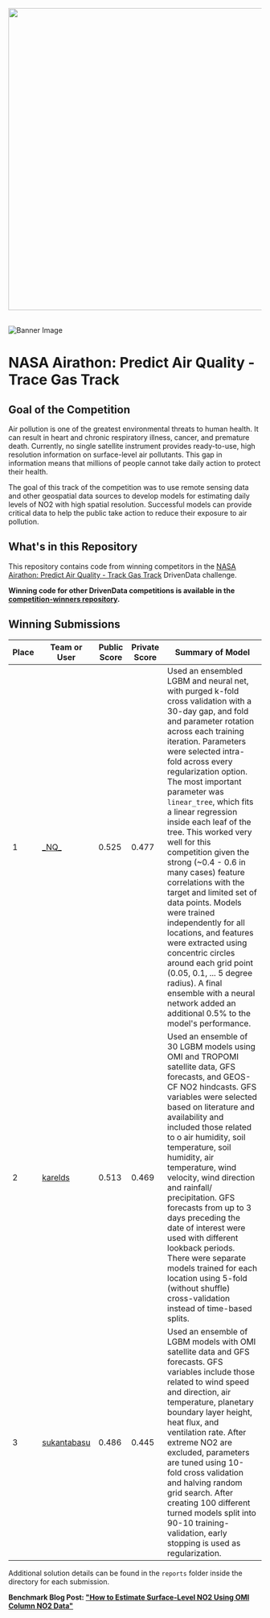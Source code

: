 [<img src='https://s3.amazonaws.com/drivendata-public-assets/logo-white-blue.png' width='600'>](https://www.drivendata.org/)
<br><br>

![Banner Image](https://drivendata-public-assets.s3.amazonaws.com/nasa-aq-banner-web.jpg)

# NASA Airathon: Predict Air Quality - Trace Gas Track

## Goal of the Competition
Air pollution is one of the greatest environmental threats to human health. It can result in heart and chronic respiratory illness, cancer, and premature death. Currently, no single satellite instrument provides ready-to-use, high resolution information on surface-level air pollutants. This gap in information means that millions of people cannot take daily action to protect their health.

The goal of this track of the competition was to use remote sensing data and other geospatial data sources to develop models for estimating daily levels of NO2 with high spatial resolution. Successful models can provide critical data to help the public take action to reduce their exposure to air pollution.

## What's in this Repository

This repository contains code from winning competitors in the [NASA Airathon: Predict Air Quality - Track Gas Track](https://www.drivendata.org/competitions/91/competition-air-quality-no2/) DrivenData challenge.

**Winning code for other DrivenData competitions is available in the [competition-winners repository](https://github.com/drivendataorg/competition-winners).**

## Winning Submissions

Place |Team or User | Public Score | Private Score | Summary of Model
--- | --- | ---   | ---   | ---
1   | [\_NQ\_](https://www.drivendata.org/users/_NQ_/) | 0.525 | 0.477 | Used an ensembled LGBM and neural net, with purged k-fold cross validation with a 30-day gap, and fold and parameter rotation across each training iteration. Parameters were selected intra-fold across every regularization option. The most important parameter was `linear_tree`, which fits a linear regression inside each leaf of the tree. This worked very well for this competition given the strong (~0.4 - 0.6 in many cases) feature correlations with the target and limited set of data points. Models were trained independently for all locations, and features were extracted using concentric circles around each grid point (0.05, 0.1, ... 5 degree radius). A final ensemble with a neural network added an additional 0.5% to the model's performance.
2   | [karelds](https://www.drivendata.org/users/karelds/) | 0.513 | 0.469 | Used an ensemble of 30 LGBM models using OMI and TROPOMI satellite data, GFS forecasts, and GEOS-CF NO2 hindcasts. GFS variables were selected based on literature and availability and included those related to o air humidity, soil temperature, soil humidity, air temperature, wind velocity, wind direction and rainfall/ precipitation. GFS forecasts from up to 3 days preceding the date of interest were used with different lookback periods. There were separate models trained for each location using 5-fold (without shuffle) cross-validation instead of time-based splits. 
3   | [sukantabasu](https://www.drivendata.org/users/sukantabasu/) | 0.486 | 0.445 | Used an ensemble of LGBM models with OMI satellite data and GFS forecasts. GFS variables include those related to wind speed and direction, air temperature, planetary boundary layer height, heat flux, and ventilation rate. After extreme NO2 are excluded, parameters are tuned using 10-fold cross validation and halving random grid search. After creating 100 different turned models split into 90-10 training-validation, early stopping is used as regularization.

Additional solution details can be found in the `reports` folder inside the directory for each submission.

**Benchmark Blog Post: ["How to Estimate Surface-Level NO2 Using OMI Column NO2 Data"](https://www.drivendata.co/blog/predict-no2-benchmark/)**
